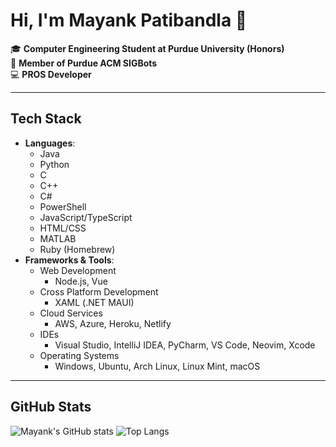 # Hi, I'm Mayank Patibandla 👋

🎓 **Computer Engineering Student at Purdue University (Honors)**  
🤖 **Member of Purdue ACM SIGBots**  
💻 **PROS Developer**

---

## Tech Stack

- **Languages**:
  - Java
  - Python
  - C
  - C++
  - C#
  - PowerShell
  - JavaScript/TypeScript
  - HTML/CSS
  - MATLAB
  - Ruby (Homebrew)
- **Frameworks & Tools**:
  - Web Development
    - Node.js, Vue
  - Cross Platform Development
    - XAML (.NET MAUI)
  - Cloud Services
    - AWS, Azure, Heroku, Netlify
  - IDEs
    - Visual Studio, IntelliJ IDEA, PyCharm, VS Code, Neovim, Xcode
  - Operating Systems
    - Windows, Ubuntu, Arch Linux, Linux Mint, macOS

---

## GitHub Stats

![Mayank's GitHub stats](https://github-readme-stats.vercel.app/api?username=mayankpatibandla&show_icons=true&theme=dark&rank_icon=github)  ![Top Langs](https://github-readme-stats.vercel.app/api/top-langs/?username=mayankpatibandla&theme=dark&langs_count=20&layout=compact&size_weight=0.5&count_weight=0.5)

